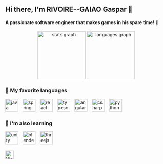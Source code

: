 <h2 align="left">Hi there, I'm RIVOIRE--GAIAO Gaspar 👋</h2>

<h4 align="left">A passionate software engineer that makes games in his spare time! 👾</h4>

<div align="center">
  <img src="https://github-readme-stats.vercel.app/api?username=tenefou&hide_title=false&hide_rank=false&show_icons=true&include_all_commits=true&count_private=true&disable_animations=false&theme=dracula&locale=en&hide_border=false" height="150" alt="stats graph" />
  <img src="https://github-readme-stats.vercel.app/api/top-langs?username=tenefou&locale=en&hide_title=false&layout=compact&card_width=320&langs_count=5&theme=dracula&hide_border=false" height="150" alt="languages graph" />
</div>

<h3 align="left">🔧 My favorite languages</h3>

<style>
  .tech-icon {
    height: 40px;
    width: 40px;
    margin-right: 10px;
  }
</style>

<div align="left">
  <img src="https://cdn.jsdelivr.net/gh/devicons/devicon/icons/java/java-original.svg" class="tech-icon" alt="java logo" />
  <img src="https://cdn.jsdelivr.net/gh/devicons/devicon/icons/spring/spring-original.svg" class="tech-icon" alt="spring logo" />
  <img src="https://cdn.jsdelivr.net/gh/devicons/devicon/icons/react/react-original.svg" class="tech-icon" alt="react logo" />
  <img src="https://cdn.jsdelivr.net/gh/devicons/devicon/icons/typescript/typescript-original.svg" class="tech-icon" alt="typescript logo" />
  <img src="https://cdn.jsdelivr.net/gh/devicons/devicon/icons/angularjs/angularjs-original.svg" class="tech-icon" alt="angularjs logo" />
  <img src="https://cdn.jsdelivr.net/gh/devicons/devicon/icons/csharp/csharp-original.svg" class="tech-icon" alt="csharp logo" />
  <img src="https://cdn.jsdelivr.net/gh/devicons/devicon/icons/python/python-original.svg" class="tech-icon" alt="python logo" />
</div>

<h3 align="left">🔧 I'm also learning</h3>

<div align="left">
  <img src="https://cdn.jsdelivr.net/gh/devicons/devicon/icons/unity/unity-original.svg" class="tech-icon" alt="unity logo" />
  <img src="https://cdn.jsdelivr.net/gh/devicons/devicon/icons/blender/blender-original.svg" class="tech-icon" alt="blender logo" />
  <img src="https://cdn.jsdelivr.net/gh/devicons/devicon/icons/threejs/threejs-original-wordmark.svg" class="tech-icon" alt="threejs logo" />
</div>

<br/>

<img alt="Views counter" height="26px" src="https://komarev.com/ghpvc/?username=Tenefou&style=flat-square"/>
